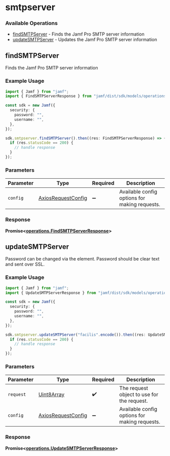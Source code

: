 # smtpserver

### Available Operations

* [findSMTPServer](#findsmtpserver) - Finds the Jamf Pro SMTP server information
* [updateSMTPServer](#updatesmtpserver) - Updates the Jamf Pro SMTP server information

## findSMTPServer

Finds the Jamf Pro SMTP server information

### Example Usage

```typescript
import { Jamf } from "jamf";
import { FindSMTPServerResponse } from "jamf/dist/sdk/models/operations";

const sdk = new Jamf({
  security: {
    password: "",
    username: "",
  },
});

sdk.smtpserver.findSMTPServer().then((res: FindSMTPServerResponse) => {
  if (res.statusCode == 200) {
    // handle response
  }
});
```

### Parameters

| Parameter                                                    | Type                                                         | Required                                                     | Description                                                  |
| ------------------------------------------------------------ | ------------------------------------------------------------ | ------------------------------------------------------------ | ------------------------------------------------------------ |
| `config`                                                     | [AxiosRequestConfig](https://axios-http.com/docs/req_config) | :heavy_minus_sign:                                           | Available config options for making requests.                |


### Response

**Promise<[operations.FindSMTPServerResponse](../../models/operations/findsmtpserverresponse.md)>**


## updateSMTPServer

Password can be changed via the <password> element. Password should be clear text and sent over SSL.

### Example Usage

```typescript
import { Jamf } from "jamf";
import { UpdateSMTPServerResponse } from "jamf/dist/sdk/models/operations";

const sdk = new Jamf({
  security: {
    password: "",
    username: "",
  },
});

sdk.smtpserver.updateSMTPServer("facilis".encode()).then((res: UpdateSMTPServerResponse) => {
  if (res.statusCode == 200) {
    // handle response
  }
});
```

### Parameters

| Parameter                                                    | Type                                                         | Required                                                     | Description                                                  |
| ------------------------------------------------------------ | ------------------------------------------------------------ | ------------------------------------------------------------ | ------------------------------------------------------------ |
| `request`                                                    | [Uint8Array](../../models//.md)                              | :heavy_check_mark:                                           | The request object to use for the request.                   |
| `config`                                                     | [AxiosRequestConfig](https://axios-http.com/docs/req_config) | :heavy_minus_sign:                                           | Available config options for making requests.                |


### Response

**Promise<[operations.UpdateSMTPServerResponse](../../models/operations/updatesmtpserverresponse.md)>**

